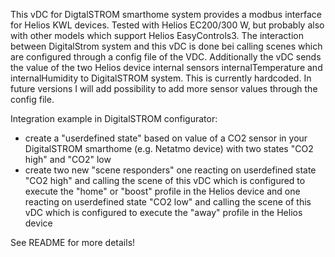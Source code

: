 This vDC for DigtalSTROM smarthome system provides a modbus interface for Helios KWL devices. Tested with Helios EC200/300 W, but probably also with other models which support Helios EasyControls3.
The interaction between DigitalStrom system and this vDC is done bei calling scenes which are configured through a config file of the VDC. Additionally the vDC sends the value of the two Helios device internal sensors
internalTemperature and internalHumidity to DigitalSTROM system. This is currently hardcoded.  In future versions I will add possibility to add more sensor values through the config file.

Integration example in DigitalSTROM configurator:

 - create a "userdefined state" based on value of a CO2 sensor in your DigitalSTROM smarthome (e.g. Netatmo device) with two states "CO2 high" and "CO2" low
 - create two new "scene responders" one reacting on userdefined state "CO2 high" and calling the scene of this vDC which is configured to execute the "home" or "boost" profile in the Helios device
  and one reacting on userdefined state "CO2 low" and calling the scene of this vDC which is configured to execute the "away" profile in the Helios device

See README for more details!
